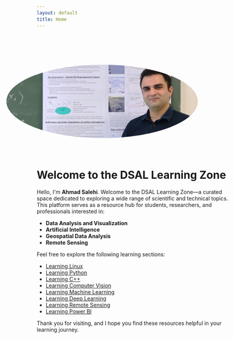 ```yaml
---
layout: default
title: Home
---
```


<img src="/assets/images/GitHub cover.png" alt="Ahmad Salehi" style="width:600px; border-radius:75%; margin:80px; float:right;">

# Welcome to the DSAL Learning Zone

Hello, I'm **Ahmad Salehi**. Welcome to the DSAL Learning Zone—a curated space dedicated to exploring a wide range of scientific and technical topics. This platform serves as a resource hub for students, researchers, and professionals interested in:

- **Data Analysis and Visualization**
- **Artificial Intelligence**
- **Geospatial Data Analysis**
- **Remote Sensing**

Feel free to explore the following learning sections:

- [Learning Linux](/linux)
- [Learning Python](/python)
- [Learning C++](/cpp)
- [Learning Computer Vision](/opencv)
- [Learning Machine Learning](/ml)
- [Learning Deep Learning](/dl)
- [Learning Remote Sensing](/rs)
- [Learning Power BI](/pbi)

Thank you for visiting, and I hope you find these resources helpful in your learning journey.
